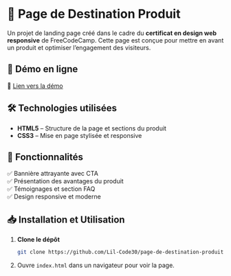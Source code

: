 # 🛒 Page de Destination Produit

Un projet de landing page créé dans le cadre du **certificat en design web responsive** de FreeCodeCamp. Cette page est conçue pour mettre en avant un produit et optimiser l’engagement des visiteurs.

## 🚀 Démo en ligne
🔗 [Lien vers la démo](AJOUTER_LIEN_ICI)

## 🛠️ Technologies utilisées
- **HTML5** – Structure de la page et sections du produit  
- **CSS3** – Mise en page stylisée et responsive  

## 🎯 Fonctionnalités
✅ Bannière attrayante avec CTA  
✅ Présentation des avantages du produit  
✅ Témoignages et section FAQ  
✅ Design responsive et moderne  

## 📥 Installation et Utilisation
1. **Clone le dépôt**  
   ```bash
   git clone https://github.com/Lil-Code30/page-de-destination-produit.git
2. Ouvre `index.html` dans un navigateur pour voir la page.
